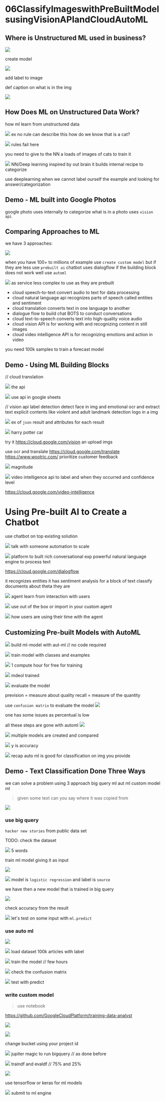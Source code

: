 # 06ClassifyImageswithPreBuiltModelsusingVisionAPIandCloudAutoML

## Where is Unstructured ML used in business?

![](2020-11-01-16-12-23.png)

create model 

![](2020-11-01-16-13-57.png)

add label to image

def caption on what is in the img

![](2020-11-01-16-14-26.png)


## How Does ML on Unstructured Data Work?

how ml learn from unstructured data

![](2020-11-01-16-15-35.png)
ex no rule can describe this
how do we know that is a cat?

![](2020-11-01-16-16-12.png)
rules fail here

you need to give to the NN a loads of images of cats to train it

![](2020-11-01-16-17-12.png)
NN/Deep learning inspired by out brain
it builds internal recipe to categorize

use deeplearning when we cannot label ourself the example and looking for answer/categorization

## Demo - ML built into Google Photos

google photo uses internally to categorize what is in a photo
uses `vision api`


## Comparing Approaches to ML

we have 3 approaches:

![](2020-11-01-16-21-04.png)

when you have 100+ to millions of example use `create custom model` but if they are less use `prebuilt ai`
chatbot uses dialogflow
if the building block does not work well use `automl` 

![](2020-11-01-16-22-47.png)
as service
less complex to use as they are prebuilt
- cloud speech-to-text convert audio to text for data processing 
- cloud natural language api recognizes parts of speech called entities and sentiment
- cloud translation converts text in one language to another 
- dialogue flow to build chat BOTS to conduct conversations 
- cloud text-to-speech converts text into high-quality voice audio 
- cloud vision API is for working with and recognizing content in still images 
- cloud video intelligence API is for recognizing emotions and action in video

you need 100k samples to train a forecast model

## Demo - Using ML Building Blocks

// cloud translation 

![](2020-11-01-16-40-48.png)
the api

![](2020-11-01-16-41-25.png)
use api in google sheets

// vision api
label detection
detect face in img and emotional 
ocr and extract text
explicit contents  like violent and adult
landmark detection
logo in a img


![](2020-11-01-16-42-31.png)
ex of `json` result and attributes for each result

![](2020-11-01-16-42-56.png)
harry potter car 

try it https://cloud.google.com/vision an upload imgs

use ocr and translate https://cloud.google.com/translate
https://www.wootric.com/
prioritize customer feedback

![](2020-11-01-16-45-01.png)
magnitude

![](2020-11-01-16-45-23.png)
video intelligence api to label and when they occurred and confidence level

https://cloud.google.com/video-intelligence


# Using Pre-built AI to Create a Chatbot

use chatbot on top  existing solution

![](2020-11-01-16-46-43.png)
talk with someone 
automation to scale

![](2020-11-01-16-47-06.png)
platform to  built rich conversational exp
powerful natural language engine to process text

https://cloud.google.com/dialogflow

it recognizes entities
it has sentiment analysis for a block of text
classify documents about theta they are

![](2020-11-01-16-49-13.png)
agent learn from interaction with users

![](2020-11-01-16-49-55.png)
use out of the box or import in your custom agent

![](2020-11-01-16-50-40.png)
how users are using their time with the agent


## Customizing Pre-built Models with AutoML

![](2020-11-01-16-51-51.png)
build ml-model with aut-ml // no code required

![](2020-11-01-16-52-26.png)
train model with classes and examples

![](2020-11-01-16-52-51.png)
1 compute hour for free for training

![](2020-11-01-16-53-05.png)
mdeol trained

![](2020-11-01-16-53-14.png)
evaluate the model

prevision = measure about quality
recall = measure of the quantity 

use `confusion matrix` to evaluate the model
![](2020-11-01-17-27-29.png)

one has some issues as percentual is low

all these steps are gone with automl
![](2020-11-01-17-28-33.png)

![](2020-11-01-17-28-42.png)
multiple models are created and compared

![](2020-11-01-17-29-04.png)
y is accuracy 

![](2020-11-01-17-29-34.png)
recap
auto ml is good for classification on img you provide


## Demo - Text Classification Done Three Ways

we can solve a problem using 3 approach
big query ml
aut ml
custom model ml

> given some text can you say where it was copied from

![](2020-11-01-17-32-29.png)

### use big query

`hacker new stories` from public data set

TODO: check the dataset

![](2020-11-01-17-33-03.png)
5 words

train ml model giving it as input

![](2020-11-01-17-33-49.png)

![](2020-11-01-17-34-11.png)
model is `logistic regression` and label is `source`

we have then a new model that is trained in big query


![](2020-11-01-17-34-47.png)

check accuracy from the result

![](2020-11-01-17-35-42.png)
let's test on some input with `ml.predict`


### use auto ml

![](2020-11-01-17-36-35.png)

![](2020-11-01-17-36-42.png)
load dataset 100k articles with label

![](2020-11-01-17-37-06.png)
train the model // few hours

![](2020-11-01-17-37-13.png)
check the confusion matrix

![](2020-11-01-17-37-54.png)
test with predict


### write custom model

> use notebook

https://github.com/GoogleCloudPlatform/training-data-analyst

![](2020-11-01-17-38-43.png)

![](2020-11-01-17-39-05.png)

change bucket using your project id


![](2020-11-01-17-41-39.png)
jupiter magic to run bigquery // as done before

![](2020-11-01-17-42-22.png)
traindf and evaldf // 75% and 25%

![](2020-11-01-17-42-53.png)

use tensorflow or keras for ml models

![](2020-11-01-17-43-39.png)
submit to ml engine







